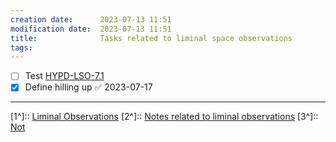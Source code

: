 ```yaml
---
creation date:		2023-07-13 11:51
modification date:	2023-07-13 11:51
title: 				Tasks related to liminal space observations
tags:
---
```

- [ ] Test [HYPD-LSO-7.1](HYPD-LSO-7.1.md)
- [x] Define hilling up ✅ 2023-07-17

---
[1^]:: [Liminal Observations](Liminal%20Observations.md)
[2^]:: [Notes related to liminal observations](Notes%20related%20to%20liminal%20observations.md)
[3^]:: [Not](Not)